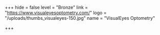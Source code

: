 +++
hide = false
level = "Bronze"
link = "https://www.visualeyesoptometry.com/"
logo = "/uploads/thumbs_visualeyes-150.jpg"
name = "VisualEyes Optometry"

+++
